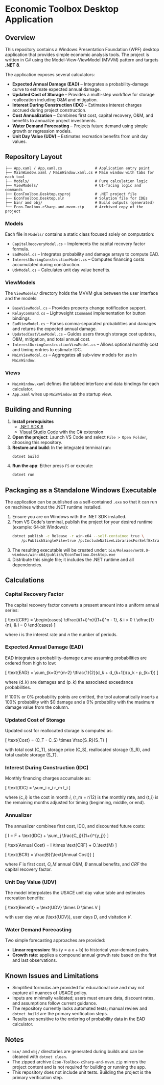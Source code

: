# Economic Toolbox Desktop Application

## Overview

This repository contains a Windows Presentation Foundation (WPF) desktop application that provides simple economic analysis tools.
The project is written in C# using the Model-View-ViewModel (MVVM) pattern and targets **.NET 8**.

The application exposes several calculators:

- **Expected Annual Damage (EAD)** – Integrates a probability-damage curve to estimate expected annual damage.
- **Updated Cost of Storage** – Provides a multi-step workflow for storage reallocation including O&M and mitigation.
- **Interest During Construction (IDC)** – Estimates interest charges accrued during project construction.
- **Cost Annualization** – Combines first cost, capital recovery, O&M, and benefits to annualize project investments.
- **Water Demand Forecasting** – Projects future demand using simple growth or regression models.
- **Unit Day Value (UDV)** – Estimates recreation benefits from unit day values.

## Repository Layout

```
├── App.xaml / App.xaml.cs               # Application entry point
├── MainWindow.xaml / MainWindow.xaml.cs # Main window with tabs for each tool
├── Models/                              # Pure calculation logic
├── ViewModels/                          # UI-facing logic and commands
├── EconToolbox.Desktop.csproj           # .NET project file
├── EconToolbox.Desktop.sln              # Solution file for IDEs
├── bin/ and obj/                        # Build outputs (generated)
└── Econ-Toolbox-cSharp-and-mvvm.zip     # Archived copy of the project
```

### Models

Each file in `Models/` contains a static class focused solely on computation:

- `CapitalRecoveryModel.cs` – Implements the capital recovery factor formula.
- `EadModel.cs` – Integrates probability and damage arrays to compute EAD.
- `InterestDuringConstructionModel.cs` – Computes financing costs accumulated during construction.
- `UdvModel.cs` – Calculates unit day value benefits.

### ViewModels

The `ViewModels/` directory holds the MVVM glue between the user interface and the models:

- `BaseViewModel.cs` – Provides property change notification support.
- `RelayCommand.cs` – Lightweight `ICommand` implementation for button bindings.
- `EadViewModel.cs` – Parses comma‑separated probabilities and damages and returns the expected annual damage.
- `UpdatedCostViewModel.cs` – Guides users through storage cost updates, O&M, mitigation, and total annual cost.
- `InterestDuringConstructionViewModel.cs` – Allows optional monthly cost and timing entries to estimate IDC.
- `MainViewModel.cs` – Aggregates all sub‑view models for use in `MainWindow`.

### Views

- `MainWindow.xaml` defines the tabbed interface and data bindings for each calculator.
- `App.xaml` wires up `MainWindow` as the startup view.

## Building and Running

1. **Install prerequisites**
   - [.NET SDK 8](https://dotnet.microsoft.com/en-us/download)
   - [Visual Studio Code](https://code.visualstudio.com/) with the C# extension
2. **Open the project**: Launch VS Code and select `File > Open Folder`, choosing this repository.
3. **Restore and build**: In the integrated terminal run:
   ```bash
   dotnet build
   ```
4. **Run the app**: Either press `F5` or execute:
   ```bash
   dotnet run
   ```

## Packaging as a Standalone Windows Executable

The application can be published as a self‑contained `.exe` so that it can run on machines without the .NET runtime installed.

1. Ensure you are on Windows with the .NET SDK installed.
2. From VS Code's terminal, publish the project for your desired runtime (example: 64‑bit Windows):
   ```bash
   dotnet publish -c Release -r win-x64 --self-contained true \
       /p:PublishSingleFile=true /p:IncludeNativeLibrariesForSelfExtract=true
   ```
3. The resulting executable will be created under:
   `bin/Release/net8.0-windows/win-x64/publish/EconToolbox.Desktop.exe`
4. Distribute this single file; it includes the .NET runtime and all dependencies.

## Calculations

### Capital Recovery Factor

The capital recovery factor converts a present amount into a uniform annual series:

\[
\text{CRF} =
\begin{cases}
\dfrac{i(1+i)^n}{(1+i)^n - 1}, & i > 0 \\
\dfrac{1}{n}, & i = 0
\end{cases}
\]

where *i* is the interest rate and *n* the number of periods.

### Expected Annual Damage (EAD)

EAD integrates a probability–damage curve assuming probabilities are ordered from high to low:

\[
\text{EAD} = \sum_{k=0}^{m-2} \tfrac{1}{2}(d_k + d_{k+1})(p_k - p_{k+1})
\]

where \(d_k\) are damages and \(p_k\) the associated exceedance probabilities.

If 100% or 0% probability points are omitted, the tool automatically inserts
a 100% probability with $0 damage and a 0% probability with the maximum damage
value from the column.

### Updated Cost of Storage

Updated cost for reallocated storage is computed as:

\[
\text{Cost} = (C_T - C_S) \times \frac{S_R}{S_T}
\]

with total cost \(C_T\), storage price \(C_S\), reallocated storage \(S_R\), and total usable storage \(S_T\).

### Interest During Construction (IDC)

Monthly financing charges accumulate as:

\[
\text{IDC} = \sum_i c_i r_m t_i
\]

where \(c_i\) is the cost in month *i*, \(r_m = r/12\) is the monthly rate, and \(t_i\) is the remaining months adjusted for timing (beginning, middle, or end).

### Annualizer

The annualizer combines first cost, IDC, and discounted future costs:

\[
I = F + \text{IDC} + \sum_j \frac{C_j}{(1+r)^{y_j}}
\]

\[
\text{Annual Cost} = I \times \text{CRF} + O\_\text{M}
\]

\[
\text{BCR} = \frac{B}{\text{Annual Cost}}
\]

where *F* is first cost, *O\_M* annual O&M, *B* annual benefits, and *CRF* the capital recovery factor.

### Unit Day Value (UDV)

The model interpolates the USACE unit day value table and estimates recreation benefits:

\[
\text{Benefit} = \text{UDV} \times D \times V
\]

with user day value \(\text{UDV}\), user days *D*, and visitation *V*.

### Water Demand Forecasting

Two simple forecasting approaches are provided:

- **Linear regression:** fits \(y = a x + b\) to historical year–demand pairs.
- **Growth rate:** applies a compound annual growth rate based on the first and last observations.

## Known Issues and Limitations

- Simplified formulas are provided for educational use and may not capture all nuances of USACE policy.
- Inputs are minimally validated; users must ensure data, discount rates, and assumptions follow current guidance.
- The repository currently lacks automated tests; manual review and `dotnet build` are the primary verification steps.
- Results are sensitive to the ordering of probability data in the EAD calculator.

## Notes

- `bin/` and `obj/` directories are generated during builds and can be cleaned with `dotnet clean`.
- The zipped archive `Econ-Toolbox-cSharp-and-mvvm.zip` mirrors the project content and is not required for building or running the app.
- This repository does not include unit tests. Building the project is the primary verification step.

